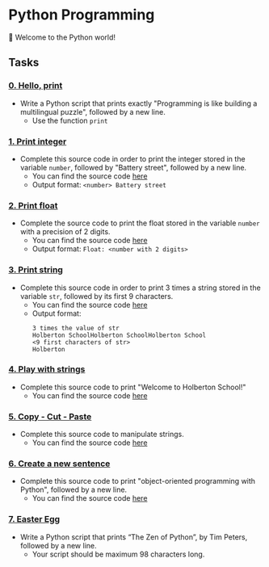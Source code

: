 # Python Programming

:snake: Welcome to the Python world!

## Tasks

### [0. Hello, print](https://github.com/WennieL/holbertonschool-higher_level_programming/blob/master/python-hello_world/2-print.py)
- Write a Python script that prints exactly "Programming is like building a multilingual puzzle", followed by a new line.
  - Use the function `print`

### [1. Print integer](https://github.com/WennieL/holbertonschool-higher_level_programming/blob/master/python-hello_world/3-print_number.py)
- Complete this source code in order to print the integer stored in the variable `number`, followed by "Battery street", followed by a new line.
  - You can find the source code [here](https://github.com/hs-hq/0x00.py/blob/main/3-print_number.py)
  - Output format: `<number> Battery street`

### [2. Print float](https://github.com/WennieL/holbertonschool-higher_level_programming/blob/master/python-hello_world/4-print_float.py)
- Complete the source code to print the float stored in the variable `number` with a precision of 2 digits.
  - You can find the source code [here](https://github.com/hs-hq/0x00.py/blob/main/4-print_float.py)
  - Output format: `Float: <number with 2 digits>`

### [3. Print string](https://github.com/WennieL/holbertonschool-higher_level_programming/blob/master/python-hello_world/5-print_string.py)
- Complete this source code in order to print 3 times a string stored in the variable `str`, followed by its first 9 characters.
  - You can find the source code [here](https://github.com/hs-hq/0x00.py/blob/main/5-print_string.py)
  - Output format: 
    ```
    3 times the value of str
    Holberton SchoolHolberton SchoolHolberton School
    <9 first characters of str>
    Holberton
    ```

### [4. Play with strings](https://github.com/WennieL/holbertonschool-higher_level_programming/blob/master/python-hello_world/6-concat.py)
- Complete this source code to print "Welcome to Holberton School!"
  - You can find the source code [here](https://github.com/hs-hq/0x00.py/blob/main/6-concat.py)

### [5. Copy - Cut - Paste](https://github.com/WennieL/holbertonschool-higher_level_programming/blob/master/python-hello_world/7-edges.py)
- Complete this source code to manipulate strings.
  - You can find the source code [here](https://github.com/hs-hq/0x00.py/blob/main/7-edges.py)

### [6. Create a new sentence](https://github.com/WennieL/holbertonschool-higher_level_programming/blob/master/python-hello_world/8-concat_edges.py)
- Complete this source code to print "object-oriented programming with Python", followed by a new line.
  - You can find the source code [here](https://github.com/hs-hq/0x00.py/blob/main/8-concat_edges.py)

### [7. Easter Egg](https://github.com/WennieL/holbertonschool-higher_level_programming/blob/master/python-hello_world/9-easter_egg.py)
- Write a Python script that prints “The Zen of Python”, by Tim Peters, followed by a new line.
  - Your script should be maximum 98 characters long.

